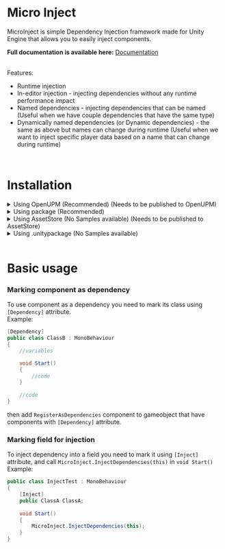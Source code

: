 # Micro Inject

MicroInject is simple Dependency Injection framework made for Unity Engine that allows you to easily inject components.
<br>

<b>Full documentation is available here:</b> [Documentation](https://furrfield-studio.github.io/MicroInject-Docs/)

<br>
Features:
<br>

- Runtime injection
- In-editor injection - injecting dependencies without any runtime performance impact
- Named dependencies - injecting dependencies that can be named (Useful when we have couple dependencies that have the same type)
- Dynamically named dependencies (or Dynamic dependencies) - the same as above but names can change during runtime (Useful when we want to inject specific player data based on a name that can change during runtime)

<br>

# Installation

<details>
    <summary>Using OpenUPM (Recommended) (Needs to be published to OpenUPM)</summary>

<br>
Add the OpenUPM registry with the ``com.furrfield`` scope to your project
<br>

- Open ``Edit/Project Settings/Package Manager``
- Add a new Scoped Registry:
```
Name: OpenUPM
URL:  https://package.openupm.com/
Scope(s): com.furrfield
```
- Click save
<br>

Add this package:

- Open ``Window/Package Manager``
- Click ``+``
- Click ``Add package from git URL`` or ``Add package by name``
- Paste com.furrfield.micro-inject
- Click ``Add``
</details>

<details>
    <summary>Using package (Recommended)</summary>

- Open ``Window/Package Manager``
- Click ``+``
- Click ``Add package from git URL`` or ``Add package by name``
- Add ``https://github.com/FurrField-Studio/MicroInject.git`` in Package Manager

</details>

<details>
    <summary>Using AssetStore (No Samples available) (Needs to be published to AssetStore)</summary>
    
</details>

<details>
    <summary>Using .unitypackage (No Samples available)</summary>
<br>

- Go to ``https://github.com/FurrField-Studio/MicroInject/releases`` and download latest ``MicroInject.unitypackage``
- Import it to your project
    
</details>

<br>

# Basic usage

### Marking component as dependency
To use component as a dependency you need to mark its class using ``[Dependency]`` attribute.
<br>
Example:

```csharp
[Dependency]
public class ClassB : MonoBehaviour
{
    //variables

    void Start()
    {
        //code
    }
    
    //code
}
```

then add ``RegisterAsDependencies`` component to gameobject that have components with ``[Dependency]`` attribute.

### Marking field for injection
To inject dependency into a field you need to mark it using ``[Inject]`` attribute, and call ``MicroInject.InjectDependencies(this)`` in ``void Start()``
<br>
Example:

```csharp
public class InjectTest : MonoBehaviour
{
    [Inject]
    public ClassA ClassA;
    
    void Start()
    {
        MicroInject.InjectDependencies(this);
    }
}
```
